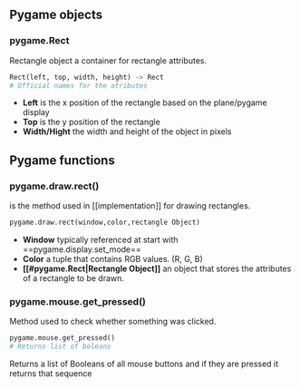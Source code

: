 

## Pygame objects 

### pygame.Rect 
Rectangle object a container for rectangle attributes.
```python
Rect(left, top, width, height) -> Rect
# Official names for the atributes
```
* __Left__ is the x position of the rectangle based on the plane/pygame display
* __Top__ is the y position of the rectangle
* __Width/Hight__ the width and height of the object in pixels

## Pygame functions 

### pygame.draw.rect()
is the method used in [[implementation]] for drawing rectangles.
```python
pygame.draw.rect(window,color,rectangle Object)
```
* __Window__ typically referenced at start with ==pygame.display.set_mode==
* __Color__ a tuple that contains RGB values. (R, G, B)
* __[[#pygame.Rect|Rectangle Object]]__  an object that stores the attributes of a rectangle to be drawn.

### pygame.mouse.get_pressed()
Method used to check whether something was clicked.
```python
pygame.mouse.get_pressed()
# Returns list of boleans 
```
Returns a list of Booleans of all mouse buttons and if they are pressed it returns that sequence  